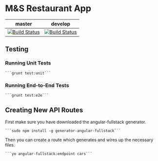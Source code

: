 # M&S Restaurant App

| master        | develop       |
| ------------- |:-------------:|
| [![Build Status](https://secure.travis-ci.org/rhiwri/Boom.png?branch=master)](https://travis-ci.org/rhiwri/Boom)      | [![Build Status](https://secure.travis-ci.org/rhiwri/Boom.png?branch=develop)](https://travis-ci.org/rhiwri/Boom) |

## Testing

### Running Unit Tests

    ```grunt test:unit```
    
### Running End-to-End Tests

    ```grunt test:e2e```
    
## Creating New API Routes

First make sure you have downloaded the angular-fullstack generator.

    ```sudo npm install -g generator-angular-fullstack```
    
Then you can create a route which generates and wires up the necessary files.

    ```yo angular-fullstack:endpoint cars```